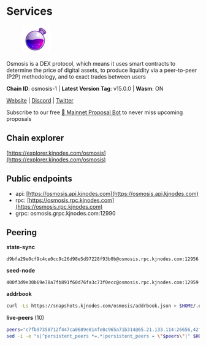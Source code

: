 # Services

<figure><img src="https://raw.githubusercontent.com/kj89/cosmos-images/main/logos/osmosis.png" alt=""><figcaption></figcaption></figure>

Osmosis is a DEX protocol, which means it uses smart contracts  to determine the price of digital assets, to produce liquidity  via a peer-to-peer (P2P) methodology, and to exact trades between users

**Chain ID**: osmosis-1 | **Latest Version Tag**: v15.0.0 | **Wasm**: ON

[Website](https://osmosis.zone) | [Discord](https://discord.gg/osmosis) | [Twitter](https://twitter.com/osmosiszone)



Subscribe to our free [🤖 Mainnet Proposal Bot](https://t.me/kjnodes_proposal_bot) to never miss upcoming proposals


## Chain explorer
[https://explorer.kjnodes.com/osmosis](https://explorer.kjnodes.com/osmosis)

## Public endpoints

* api: [https://osmosis.api.kjnodes.com](https://osmosis.api.kjnodes.com)
* rpc: [https://osmosis.rpc.kjnodes.com](https://osmosis.rpc.kjnodes.com)
* grpc: osmosis.grpc.kjnodes.com:12990

## Peering

**state-sync**

```text
d9bfa29e0cf9c4ce0cc9c26d98e5d97228f93b0b@osmosis.rpc.kjnodes.com:12956
```

**seed-node**

```text
400f3d9e30b69e78a7fb891f60d76fa3c73f0ecc@osmosis.rpc.kjnodes.com:12959
```

**addrbook**
```bash
curl -Ls https://snapshots.kjnodes.com/osmosis/addrbook.json > $HOME/.osmosisd/config/addrbook.json
```

**live-peers** (10)
```bash
peers="c7fb97358712f447ca0689e814fe8c965a71b314@65.21.133.114:26656,42f42a4b3527b927d5002d45abd37f66ecdd4861@51.178.74.75:16656,12910da249bcee4cdafbef938b10b51c94c0057e@5.9.142.165:26656,406f64a8d601e34d7311fd61ec87b0c7028bd230@138.201.23.39:46656,0419c998d6aac0afdb05808ad9a935670248e209@65.108.204.56:26656,ac2fbcb5de633d136a942c28c3049e3edbc6e69a@85.239.233.61:2000,253bc0e57f48cb4f70493e6109b756208e20e8fe@135.181.171.121:26656,3243426ab56b67f794fa60a79cc7f11bc7aa752d@35.210.252.64:26656,4d659b7b244a68913bfbdc6c9e7aa1a64391238e@74.118.139.59:26656,d9bfa29e0cf9c4ce0cc9c26d98e5d97228f93b0b@65.109.88.38:12956"
sed -i -e "s|^persistent_peers *=.*|persistent_peers = \"$peers\"|" $HOME/.osmosisd/config/config.toml
```
